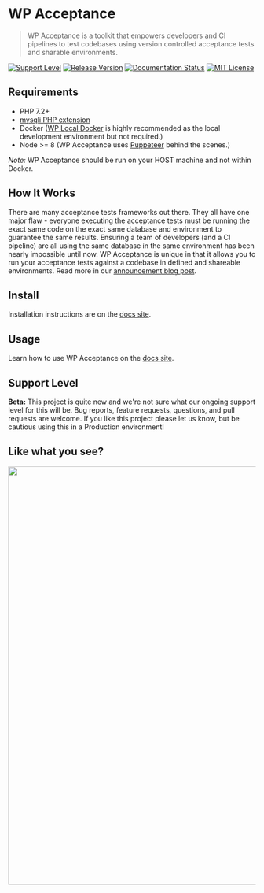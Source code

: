 # WP Acceptance

> WP Acceptance is a toolkit that empowers developers and CI pipelines to test codebases using version controlled acceptance tests and sharable environments.

[![Support Level](https://img.shields.io/badge/support-beta-blueviolet.svg)](#support-level) [![Release Version](https://img.shields.io/github/v/tag/10up/wpacceptance?label=version)](https://github.com/10up/wpacceptance/releases) [![Documentation Status](https://readthedocs.org/projects/wpacceptance/badge/?version=latest)](https://wpacceptance.readthedocs.io/en/latest/?badge=latest) [![MIT License](https://img.shields.io/github/license/10up/wpacceptance.svg)](https://github.com/10up/wpacceptance/blob/master/LICENSE.md)

## Requirements

* PHP 7.2+
* [mysqli PHP extension](https://www.php.net/manual/en/book.mysqli.php)
* Docker ([WP Local Docker](https://github.com/10up/wp-local-docker) is highly recommended as the local development environment but not required.)
* Node >= 8 (WP Acceptance uses [Puppeteer](https://pptr.dev/) behind the scenes.)

*Note:* WP Acceptance should be run on your HOST machine and not within Docker.

## How It Works

There are many acceptance tests frameworks out there. They all have one major flaw - everyone executing the acceptance tests must be running the exact same code on the exact same database and environment to guarantee the same results. Ensuring a team of developers (and a CI pipeline) are all using the same database in the same environment has been nearly impossible until now. WP Acceptance is unique in that it allows you to run your acceptance tests against a codebase in defined and shareable environments.  Read more in our [announcement blog post](https://10up.com/blog/2019/introducing-wp-acceptance/).

## Install

Installation instructions are on the [docs site](https://wpacceptance.readthedocs.io/en/latest/#installation).

## Usage

Learn how to use WP Acceptance on the [docs site](https://wpacceptance.readthedocs.io/en/latest/cookbook/).

## Support Level
**Beta:** This project is quite new and we're not sure what our ongoing support level for this will be.  Bug reports, feature requests, questions, and pull requests are welcome.  If you like this project please let us know, but be cautious using this in a Production environment!

## Like what you see?

<a href="http://10up.com/contact/"><img src="https://10up.com/uploads/2016/10/10up-Github-Banner.png" width="850"></a>
